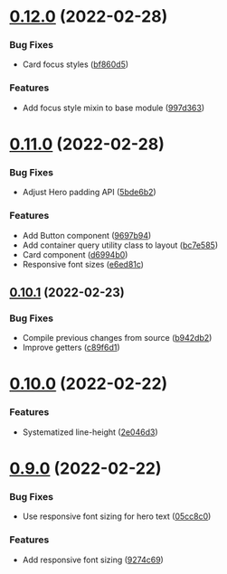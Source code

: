 # [0.12.0](https://github.com/jacecotton/tcds/compare/v0.11.0...v0.12.0) (2022-02-28)


### Bug Fixes

* Card focus styles ([bf860d5](https://github.com/jacecotton/tcds/commit/bf860d5610e254f142eebf3eb0772045c78b9937))


### Features

* Add focus style mixin to base module ([997d363](https://github.com/jacecotton/tcds/commit/997d363684f48b2f5abdd9df6841f1904639cccc))



# [0.11.0](https://github.com/jacecotton/tcds/compare/v0.10.1...v0.11.0) (2022-02-28)


### Bug Fixes

* Adjust Hero padding API ([5bde6b2](https://github.com/jacecotton/tcds/commit/5bde6b2960615e4c42a61d1707edb973af8b9f29))


### Features

* Add Button component ([9697b94](https://github.com/jacecotton/tcds/commit/9697b94302dc1ded9fd1024efe9b88b83080ef00))
* Add container query utility class to layout ([bc7e585](https://github.com/jacecotton/tcds/commit/bc7e5851acefbcb65d9dc91c7f791a9b7929e727))
* Card component ([d6994b0](https://github.com/jacecotton/tcds/commit/d6994b0a95805dc577c17b4ee1995fb594fb86c0))
* Responsive font sizes ([e6ed81c](https://github.com/jacecotton/tcds/commit/e6ed81c7493c7e5f0354a87d21819b3ee4825e63))



## [0.10.1](https://github.com/jacecotton/tcds/compare/v0.10.0...v0.10.1) (2022-02-23)


### Bug Fixes

* Compile previous changes from source ([b942db2](https://github.com/jacecotton/tcds/commit/b942db2da5455db2d4a21f3a779943f33df52266))
* Improve getters ([c89f6d1](https://github.com/jacecotton/tcds/commit/c89f6d1d41c6e6640dffff86eec1ec3dc27f3d51))



# [0.10.0](https://github.com/jacecotton/tcds/compare/v0.9.0...v0.10.0) (2022-02-22)


### Features

* Systematized line-height ([2e046d3](https://github.com/jacecotton/tcds/commit/2e046d34d881f56ed355a0bfded7e30446954cf2))



# [0.9.0](https://github.com/jacecotton/tcds/compare/v0.8.7...v0.9.0) (2022-02-22)


### Bug Fixes

* Use responsive font sizing for hero text ([05cc8c0](https://github.com/jacecotton/tcds/commit/05cc8c087b882392c6c88b92f638907c038e7309))


### Features

* Add responsive font sizing ([9274c69](https://github.com/jacecotton/tcds/commit/9274c6944ce36ae531c8d99ff1d97679fab2221d))



